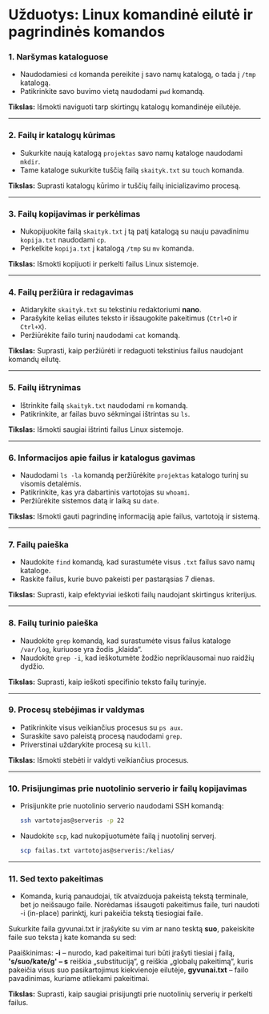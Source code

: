 # Užduotys: Linux komandinė eilutė ir pagrindinės komandos

### 1. **Naršymas kataloguose**  
- Naudodamiesi `cd` komanda pereikite į savo namų katalogą, o tada į `/tmp` katalogą.  
- Patikrinkite savo buvimo vietą naudodami `pwd` komandą.  

**Tikslas:** Išmokti naviguoti tarp skirtingų katalogų komandinėje eilutėje.  

---

### 2. **Failų ir katalogų kūrimas**  
- Sukurkite naują katalogą `projektas` savo namų kataloge naudodami `mkdir`.  
- Tame kataloge sukurkite tuščią failą `skaityk.txt` su `touch` komanda.  

**Tikslas:** Suprasti katalogų kūrimo ir tuščių failų inicializavimo procesą.  

---

### 3. **Failų kopijavimas ir perkėlimas**  
- Nukopijuokite failą `skaityk.txt` į tą patį katalogą su nauju pavadinimu `kopija.txt` naudodami `cp`.  
- Perkelkite `kopija.txt` į katalogą `/tmp` su `mv` komanda.  

**Tikslas:** Išmokti kopijuoti ir perkelti failus Linux sistemoje.  

---

### 4. **Failų peržiūra ir redagavimas**  
- Atidarykite `skaityk.txt` su tekstiniu redaktoriumi **nano**.  
- Parašykite kelias eilutes teksto ir išsaugokite pakeitimus (`Ctrl+O` ir `Ctrl+X`).  
- Peržiūrėkite failo turinį naudodami `cat` komandą.  

**Tikslas:** Suprasti, kaip peržiūrėti ir redaguoti tekstinius failus naudojant komandų eilutę.  

---

### 5. **Failų ištrynimas**  
- Ištrinkite failą `skaityk.txt` naudodami `rm` komandą.  
- Patikrinkite, ar failas buvo sėkmingai ištrintas su `ls`.  

**Tikslas:** Išmokti saugiai ištrinti failus Linux sistemoje.  

---

### 6. **Informacijos apie failus ir katalogus gavimas**  
- Naudodami `ls -la` komandą peržiūrėkite `projektas` katalogo turinį su visomis detalėmis.  
- Patikrinkite, kas yra dabartinis vartotojas su `whoami`.  
- Peržiūrėkite sistemos datą ir laiką su `date`.  

**Tikslas:** Išmokti gauti pagrindinę informaciją apie failus, vartotoją ir sistemą.  

---

### 7. **Failų paieška**  
- Naudokite `find` komandą, kad surastumėte visus `.txt` failus savo namų kataloge.  
- Raskite failus, kurie buvo pakeisti per pastarąsias 7 dienas.  

**Tikslas:** Suprasti, kaip efektyviai ieškoti failų naudojant skirtingus kriterijus.  

---

### 8. **Failų turinio paieška**  
- Naudokite `grep` komandą, kad surastumėte visus failus kataloge `/var/log`, kuriuose yra žodis „klaida“.  
- Naudokite `grep -i`, kad ieškotumėte žodžio nepriklausomai nuo raidžių dydžio.  

**Tikslas:** Suprasti, kaip ieškoti specifinio teksto failų turinyje.  

---

### 9. **Procesų stebėjimas ir valdymas**  
- Patikrinkite visus veikiančius procesus su `ps aux`.  
- Suraskite savo paleistą procesą naudodami `grep`.  
- Priverstinai uždarykite procesą su `kill`.  

**Tikslas:** Išmokti stebėti ir valdyti veikiančius procesus.  

---

### 10. **Prisijungimas prie nuotolinio serverio ir failų kopijavimas**  
- Prisijunkite prie nuotolinio serverio naudodami SSH komandą:  
    ```bash
    ssh vartotojas@serveris -p 22
    ```
- Naudokite `scp`, kad nukopijuotumėte failą į nuotolinį serverį.  
    ```bash
    scp failas.txt vartotojas@serveris:/kelias/
    ```  
---
### 11. **Sed texto pakeitimas**

- Komanda, kurią panaudojai, tik atvaizduoja pakeistą tekstą terminale, bet jo neišsaugo faile. Norėdamas išsaugoti pakeitimus faile, turi naudoti -i (in-place) parinktį, kuri pakeičia tekstą tiesiogiai faile.

Sukurkite faila gyvunai.txt ir įrašykite su vim ar nano tesktą **suo**, pakeiskite faile suo teksta į kate komanda su sed:

Paaiškinimas:
**-i** – nurodo, kad pakeitimai turi būti įrašyti tiesiai į failą,
**'s/suo/kate/g'** **– s** reiškia „substituciją“, g reiškia „globalų pakeitimą“, kuris pakeičia visus suo pasikartojimus kiekvienoje eilutėje,
**gyvunai.txt** – failo pavadinimas, kuriame atliekami pakeitimai.



**Tikslas:** Suprasti, kaip saugiai prisijungti prie nuotolinių serverių ir perkelti failus.  
